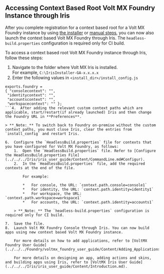                          


Accessing Context Based Root Volt MX Foundry Instance through Iris
-----------------------------------------------------------------------

After you complete registration for a context based root for a Volt MX Foundry instance by using [the installer](ContextPath.md) or [manual steps](ContextRoot_MI.md), you can now also launch the context based Volt MX Foundry through Iris. The `headless-build.properties` configuration is required only for CI build.

To access a context based root Volt MX Foundry instance through Iris, follow these steps:

1.  Navigate to the folder where Volt MX Iris is installed.  
    For example, `C:\IrisInstaller-GA-x.x.x.x`
2.  Enter the following values in `<install_dir>/install_config.js`
```
exports.foundry =
{ "consolecontext": "",   
 "identitycontext": "",   
 "accountscontext": "",   
 "workspacecontext": "" };
```4.  After adding the relevant custom context paths which are applicable, start/restart(if already launched) Iris and then change the Foundry URL in **Preferences**.

> **_Note:_** To switch back to Foundry on-premise without the custom context paths, you must close Iris, clear the entries from `install_config` and restart Iris.

6.  Configure the `HeadlessBuild.properties` file for contexts that you have configured for Volt MX Foundry, as follows:
    1.  Open the `HeadlessBuild.properties` file. Refer to [Configure the HeadlessBuild.properties File](../../../Iris/iris_user_guide/Content/CommandLine.md#Configur).
    2.  In the `HeadlessBuild.properties` file, add the required contexts at the end of the file.
        
        For example:
        
        *   For console, the URL: `context.path.console=console1`
        *   For identity, the URL: `context.path.identity=identity1`
        *   For workspace, the URL: `context.path.workspace=workspace1`
        *   For accounts, the URL: `context.path.identity=accounts1`
    
    > **_Note:_** The `headless-build.properties` configuration is required only for CI build.
    
7.  Save the file.
8.  Launch Volt MX Foundry Console through Iris. You can now build apps using new context based Volt MX Foundry instance.
    
    For more details on how to add applications, refer to [VoltMX Foundry User Guide](../../../Foundry/voltmx_foundry_user_guide/Content/Adding_Applications.md).
    
    For more details on designing an app, adding actions and skins, and building apps using Iris, refer to [VoltMX Iris User Guide](../../../Iris/iris_user_guide/Content/Introduction.md).
